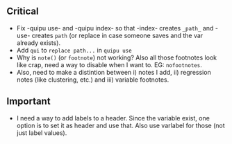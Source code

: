 ## Critical

- Fix -quipu use- and -quipu index- so that -index- creates `_path_` and -use- creates `path` (or replace in case someone saves and the var already exists).
- Add `qui` to `replace path...` in `quipu use`
- Why is `note()` (or `footnote`) not working? Also all those footnotes look like crap, need a way to disable when I want to. EG: `nofootnotes`.
- Also, need to make a distintion between i) notes I add, ii) regression notes (like clustering, etc.) and iii) variable footnotes.

## Important

- I need a way to add labels to a header. Since the variable exist, one option is to set it as header and use that. Also use varlabel for those (not just label values).
